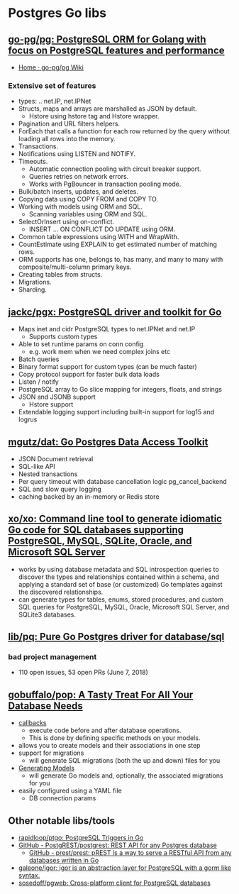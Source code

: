 # Postgres Go libs

## [go-pg/pg: PostgreSQL ORM for Golang with focus on PostgreSQL features and performance](https://github.com/go-pg/pg)
* [Home · go-pg/pg Wiki](https://github.com/go-pg/pg/wiki)
### Extensive set of features
* types: .. net.IP, net.IPNet
* Structs, maps and arrays are marshalled as JSON by default.
	* Hstore using hstore tag and Hstore wrapper.
* Pagination and URL filters helpers.
* ForEach that calls a function for each row returned by the query without loading all rows into the memory.
* Transactions.
* Notifications using LISTEN and NOTIFY.
* Timeouts.
	* Automatic connection pooling with circuit breaker support.
	* Queries retries on network errors.
	* Works with PgBouncer in transaction pooling mode.
* Bulk/batch inserts, updates, and deletes.
* Copying data using COPY FROM and COPY TO.
* Working with models using ORM and SQL.
	* Scanning variables using ORM and SQL.
* SelectOrInsert using on-conflict.
	* INSERT ... ON CONFLICT DO UPDATE using ORM.
* Common table expressions using WITH and WrapWith.
* CountEstimate using EXPLAIN to get estimated number of matching rows.
* ORM supports has one, belongs to, has many, and many to many with composite/multi-column primary keys.
* Creating tables from structs.
* Migrations.
* Sharding.

## [jackc/pgx: PostgreSQL driver and toolkit for Go](https://github.com/jackc/pgx)
* Maps inet and cidr PostgreSQL types to net.IPNet and net.IP
	* Supports custom types
* Able to set runtime params on conn config
	* e.g. work mem when we need complex joins etc
* Batch queries
* Binary format support for custom types (can be much faster)
* Copy protocol support for faster bulk data loads
* Listen / notify
* PostgreSQL array to Go slice mapping for integers, floats, and strings
* JSON and JSONB support
    * Hstore support
* Extendable logging support including built-in support for log15 and logrus

## [mgutz/dat: Go Postgres Data Access Toolkit](https://github.com/mgutz/dat)
* JSON Document retrieval
* SQL-like API
* Nested transactions
* Per query timeout with database cancellation logic pg_cancel_backend
* SQL and slow query logging
* caching backed by an in-memory or Redis store

## [xo/xo: Command line tool to generate idiomatic Go code for SQL databases supporting PostgreSQL, MySQL, SQLite, Oracle, and Microsoft SQL Server](https://github.com/xo/xo)
* works by using database metadata and SQL introspection queries to discover the types and relationships contained within a schema, and applying a standard set of base (or customized) Go templates against the discovered relationships.
* can generate types for tables, enums, stored procedures, and custom SQL queries for PostgreSQL, MySQL, Oracle, Microsoft SQL Server, and SQLite3 databases.

## [lib/pq: Pure Go Postgres driver for database/sql](https://github.com/lib/pq)
### bad project management
* 110 open issues, 53 open PRs (June 7, 2018)

## [gobuffalo/pop: A Tasty Treat For All Your Database Needs](https://github.com/gobuffalo/pop)
* [callbacks](https://github.com/gobuffalo/pop#callbacks)
   * execute code before and after database operations.
   * This is done by defining specific methods on your models.
* allows you to create models and their associations in one step
* support for migrations
	* will generate SQL migrations (both the up and down) files for you
* [Generating Models](https://github.com/gobuffalo/pop#generating-models)
	*  will generate Go models and, optionally, the associated migrations for you
* easily configured using a YAML file
	* DB connection params

## Other notable libs/tools
* [rapidloop/ptgo: PostgreSQL Triggers in Go](https://github.com/rapidloop/ptgo)
* [GitHub - PostgREST/postgrest: REST API for any Postgres database](https://github.com/PostgREST/postgrest)
    * [GitHub - prest/prest: pREST is a way to serve a RESTful API from any databases written in Go](https://github.com/prest/prest)
* [galeone/igor: igor is an abstraction layer for PostgreSQL with a gorm like syntax.](https://github.com/galeone/igor)
* [sosedoff/pgweb: Cross-platform client for PostgreSQL databases](https://github.com/sosedoff/pgweb)
